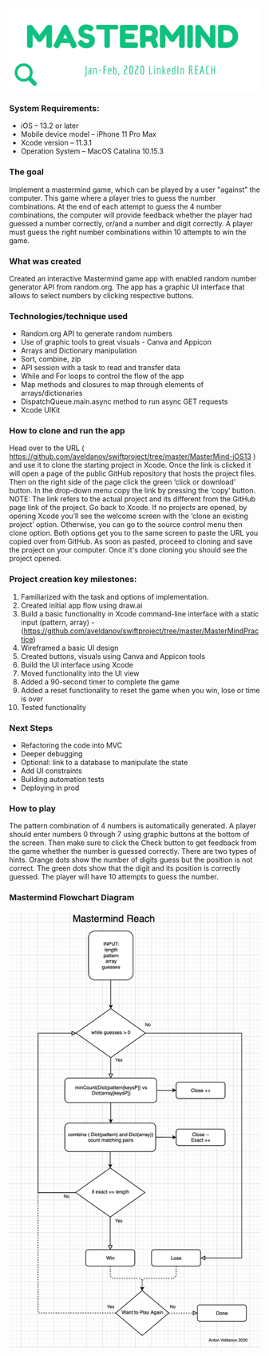 

![](DOCUMENTATION/imagemast.png)



### System Requirements:
-    iOS – 13.2 or later
-    Mobile device model – iPhone 11 Pro Max
-    Xcode version – 11.3.1
-    Operation System – MacOS Catalina 10.15.3


### The goal

Implement a mastermind game, which can be played by a user "against" the computer.
This game where a player tries to guess the number combinations.
At the end of each attempt to guess the 4 number combinations, the computer will provide feedback whether the player had guessed a number correctly, or/and a number and digit correctly.
A player must guess the right number combinations within 10 attempts to win the game.


### What was created

Created an interactive Mastermind game app with enabled random number generator API from random.org. The app has a graphic UI interface that allows to select numbers by clicking respective buttons. 
 
 
### Technologies/technique used

-    Random.org API to generate random numbers
-    Use of graphic tools to great visuals - Canva and Appicon
-    Arrays and Dictionary manipulation
-    Sort, combine, zip
-    API session with a task to read and transfer data
-    While and For loops to control the flow of the app
-    Map methods and closures to map through elements of arrays/dictionaries
-    DispatchQueue.main.async method to run async GET requests
-    Xcode UIKit


### How to clone and run the app

Head over to the URL ( https://github.com/aveldanov/swiftproject/tree/master/MasterMind-iOS13 ) and use it to clone the starting project in Xcode.
Once the link is clicked it will open a page of the public GitHub repository that hosts the project files.
Then on the right side of the page click the green ‘click or download’ button. In the drop-down menu copy the link by pressing the ‘copy’ button. NOTE: The link refers to the actual project and its different from the GitHub page link of the project. 
Go back to Xcode. If no projects are opened, by opening Xcode you’ll see the welcome screen with the ‘clone an existing project’ option. Otherwise, you can go to the source control menu then clone option. Both options get you to the same screen to paste the URL you copied over from GitHub. As soon as pasted, proceed to cloning and save the project on your computer. Once it's done cloning you should see the project opened. 


### Project creation key milestones:

1.    Familiarized with the task and options of implementation. 
2.    Created initial app flow using draw.ai
3.    Build a basic functionality in Xcode command-line interface with a static input (pattern, array) - (https://github.com/aveldanov/swiftproject/tree/master/MasterMindPractice)
4.    Wireframed a basic UI design
5.    Created buttons, visuals using Canva and Appicon tools
6.    Build the UI interface using Xcode
7.    Moved functionality into the UI view
8.    Added a 90-second timer to complete the game
9.    Added a reset functionality to reset the game when you win, lose or time is over
10.    Tested functionality



### Next Steps

-    Refactoring the code into MVC
-    Deeper debugging
-    Optional: link to a database to manipulate the state
-    Add UI constraints
-    Building automation tests
-    Deploying in prod



### How to play

The pattern combination of 4 numbers is automatically generated. A player should enter numbers 0 through 7 using graphic buttons at the bottom of the screen. Then make sure to click the Check button to get feedback from the game whether the number is guessed correctly.  There are two types of hints.
Orange dots show the number of digits guess but the position is not correct. The green dots show that the digit and its position is correctly guessed. The player will have 10 attempts to guess the number. 



### Mastermind Flowchart Diagram

![](DOCUMENTATION/MasterMindFlow.jpg)

